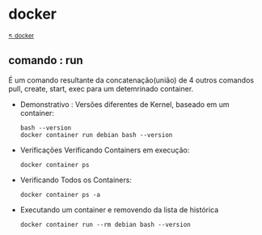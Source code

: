 # docker

<sub>[:arrow_upper_left: docker](readme.md)  <sub>

## comando : run

É um comando resultante da concatenação(união) de 4 outros comandos pull, create, start, exec para um detemrinado container.

- Demonstrativo : Versões diferentes de Kernel, baseado em um container:
	```
	bash --version
	docker container run debian bash --version
	```
- Verificações Verificando Containers em execução:
	```
	docker container ps
	``` 
- Verificando Todos os Containers:
	```
	docker container ps -a
	``` 
- Executando um container e removendo da lista de histórica
	```
	docker container run --rm debian bash --version
	```
